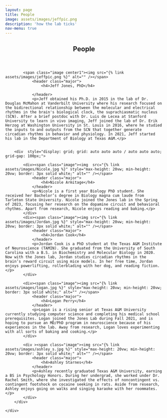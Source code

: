 ```yaml
---
layout: page
title: People
image: assets/images/jeffpic.png
description: 'how the lab ticks'
nav-menu: true
---
```


<!-- Main -->
<div id="main" class="alt">

<!-- One -->
<section id="one">
	<div class="inner">
		<header class="major">
			<h1>People</h1>
		</header>

			<span class="image center1"><img src="{% link assets/images/jeffpic.png %}" alt="" /></span>
				<header class="major">
					<h4>Jeff Jones, PhD</h4>
					
				</header>
				<p>Jeff obtained his Ph.D. in 2015 in the lab of Dr. Douglas McMahon at Vanderbilt University where his research focused on the bidirectional relationship between the molecular and electrical rhythms in the brain's biological clock, the suprachiasmatic nucleus (SCN). After a brief postdoc with Dr. Luis de Lecea at Stanford University to learn in vivo imaging, Jeff joined the lab of Dr. Erik Herzog at Washington University in St. Louis in 2016, where he studied the inputs to and outputs from the SCN that together generate circadian rhythms in behavior and physiology. In 2021, Jeff started his lab in the Department of Biology at Texas A&M.</p>


		<div  style="display: grid; grid: auto auto auto / auto auto auto; grid-gap: 100px;">
			
			<div><span class="image"><img  src="{% link assets/images/Nicole.jpg %}" style="max-height: 20vw; min-height: 20vw; border: 3px solid white;" alt="" /></span>
				<header class="major">
					<h4>Nicole Armitage</h4>
				</header>
				<p>Nicole is a first year Biology PhD student. She received her Bachelor’s degree in Biology magna cum laude from Tarleton State University. Nicole joined the Jones lab in the Spring of 2023, focusing her research on the dopamine circuit and behavioral rhythms. Apart from research, Nicole enjoys reading and baking.</p>
			</div>
			<div><span class="image"><img src="{% link assets/images/Jordan.jpg %}" style="max-height: 20vw; min-height: 20vw; border: 3px solid white;" alt="" /></span>
				<header class="major">
					<h4>Jordan Cook</h4>
				</header>
				<p>Jordan Cook is a PhD student at the Texas A&M Institute of Neuroscience (TAMIN). She graduated from the University of South Carolina with a B.S. in Biochemistry and Molecular Biology in 2020. Now with the Jones lab, Jordan studies circadian rhythms in the brain’s reward circuit using mice models. In her free time, Jordan enjoys powerlifting, rollerblading with her dog, and reading fiction.</p>
			</div>
			
			<div><span class="image"><img src="{% link assets/images/logan.jpg %}" style="max-height: 20vw; min-height: 20vw; border: 3px solid white;" alt="" /></span>
				<header class="major">
					<h4>Logan Perry</h4>
				</header>
				<p>Logan is a rising senior at Texas A&M University currently studying computer science and completing his medical school prerequisites. Logan joined the Jones Lab during Fall 2021, and is hoping to pursue an MD/PhD program in neuroscience because of his experiences in the lab. Away from research, Logan loves experimenting with all sorts of baking and cooking.</p>
			</div>

			<div ><span class="image"><img src="{% link assets/images/ashley_s.jpg %}" style="max-height: 20vw; min-height: 20vw; border: 3px solid white;" alt="" /></span>
				<header class="major">
					<h4>Ashley Starnes</h4>
				</header>
				<p>Ashley recently graduated Texas A&M University, earning a BS in Psychology Honors. During her undergrad, she worked under Dr. Rachel Smith, where she investigated the effects of noncontingent vs. contingent footshock on cocaine seeking in rats. Aside from research, Ashley enjoys going on walks and singing karaoke with her roommates.</p>
			</div>
		</div>

	</div>
</section>

</div>
